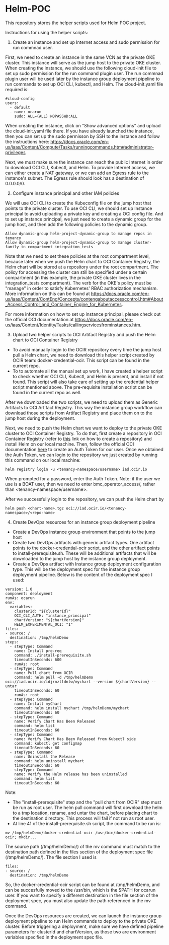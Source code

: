 # Helm-POC
This repository stores the helper scripts used for Helm POC project.

Instructions for using the helper scripts:

1. Create an instance and set up Internet access and sudo permission for run commnad user.

First, we need to create an instance in the same VCN as the private OKE cluster. This instance will serve as the jump host to the private OKE cluster. When creating the instance, we should use the following cloud-init file to set up sudo permission for the run command plugin user. The run commnad plugin user will be used later by the instance group deployment pipeline to run commands to set up OCI CLI, kubectl, and Helm. The cloud-init.yaml file required is:
```
#cloud-config
users:
  - default
  - name: ocarun
    sudo: ALL=(ALL) NOPASSWD:ALL
```
When creating the instance, click on "Show advanced options" and upload the cloud-init.yaml file there.
If you have already launched the instance, then you can set up the sudo permisson by SSH to the instance and follow the instructions here: https://docs.oracle.com/en-us/iaas/Content/Compute/Tasks/runningcommands.htm#administrator-privileges

Next, we must make sure the instance can reach the public Internet in order to download OCI CLI, Kubectl, and Helm. To provide Internet access, we can either create a NAT gateway, or we can add an Egress rule to the instance's subnet. The Egress rule should look has a destination of 0.0.0.0/0.

2. Configure instance principal and other IAM policies

We will use OCI CLI to create the Kubeconfig file on the jump host that points to the private cluster. To use OCI CLI, we should set up Instance principal to avoid uploading a private key and creating a OCI config file. And to set up instance principal, we just need to create a dynamic group for the jump host, and then add the following policies to the dynamic group.
```
Allow dynamic-group helm-project-dynamic-group to manage repos in tenancy
Allow dynamic-group helm-project-dynamic-group to manage cluster-family in compartment integration_tests
```
Note that we need to set these policies at the root compartment level, because later when we push the Helm chart to OCI Container Registry, the Helm chart will be stored at a repository under the root compartment. The policy for accessing the cluster can still be specified under a certain compartment (in this example, the private OKE cluster lives in the integration_tests compartment). The verb for the OKE's policy must be "manage" in order to satisfy Kubernetes' RBAC authorization mechanism. More information on this can be found at https://docs.oracle.com/en-us/iaas/Content/ContEng/Concepts/contengaboutaccesscontrol.htm#About_Access_Control_and_Container_Engine_for_Kubernetes.

For more information on how to set up instance principal, please check out the official OCI documentation at https://docs.oracle.com/en-us/iaas/Content/Identity/Tasks/callingservicesfrominstances.htm.

3. Upload two helper scripts to OCI Artifact Registry and push the Helm chart to OCI Container Registry
- To avoid manually login to the OCIR repository every time the jump host pull a Helm chart, we need to download this helper script created by OCIR team: docker-credential-ocir. This script can be found in the current repo.
- To to automate all the manual set up work, I have created a helper script to check whether OCI CLI, Kubectl, and Helm is present, and install if not found. This script will also take care of setting up the credential helper script mentioned above. The pre-requisite installation script can be found in the current repo as well.

After we downloaded the two scripts, we need to upload them as Generic Artifacts to OCI Artifact Registry. This way the instance group workflow can download those scripts from Artifact Registry and place them on to the jump host during the deployment.

Next, we need to push the Helm chart we want to deploy to the private OKE cluster to OCI Container Registry. To do that, first create a repository in OCI Container Registry (refer to [this](https://docs.oracle.com/en-us/iaas/Content/Registry/Tasks/registrycreatingarepository.htm) link on how to create a repository) and install Helm on our local machine. Then, follow the official OCI documentation [here](https://docs.oracle.com/en-us/iaas/Content/Registry/Tasks/registrypushingimagesusingthedockercli.htm) to create an Auth Token for our user. Once we obtained the Auth Token, we can login to the repository we just created by running this command on our local machine:
```
helm registry login -u <tenancy-namespace/username> iad.ocir.io
```
When prompted for a password, enter the Auth Token. Note: if the user we use is a BOAT user, then we need to enter bmc_operator_access/<username>, rather than <tenancy-namespace/username>.

After we successfully login to the repository, we can push the Helm chart by
```
helm push <chart-name>.tgz oci://iad.ocir.io/<tenancy-namespace>/<repo-name>
```  
4. Create DevOps resources for an instance group deployment pipeline

- Create a DevOps instance group environment that points to the jump host
- Create two DevOps artifacts with generic artifact types. One artifact points to the docker-credential-ocir script, and the other artifact points to install-prerequisite.sh. These will be additional artifacts that will be downloaded to the jump host by the instance group deployment.
- Create a DevOps artifact with Instance group deployment configuration type. This will be the deployment spec for the instance group deployment pipeline. Below is the content of the deployment spec I used:
```
version: 1.0
component: deployment
runAs: ocarun
env:
  variables:
    clusterId: "${clusterId}"
    OCI_CLI_AUTH: "instance_principal"
    chartVersion: "${chartVersion}"
    HELM_EXPERIMENTAL_OCI: "1"
files:
- source: /
  destination: /tmp/helmDemo
steps:
  - stepType: Command
    name: Install pre-req
    command: ./install-prerequisite.sh
    timeoutInSeconds: 600
    runAs: root
  - stepType: Command
    name: Pull chart from OCIR
    command: helm pull -d /tmp/helmDemo oci://iad.ocir.io/idjrnzlldnlw/mychart --version ${chartVersion} --untar
    timeoutInSeconds: 60
    runAs: root
  - stepType: Command
    name: Install myChart
    command: helm install mychart /tmp/helmDemo/mychart
    timeoutInSeconds: 60
  - stepType: Command
    name: Verify Chart Has Been Released
    command: helm list
    timeoutInSeconds: 60
  - stepType: Command
    name: Verify Chart Has Been Released from Kubectl side
    command: kubectl get configmap
    timeoutInSeconds: 60
  - stepType: Command
    name: Uninstall the Release
    command: helm uninstall mychart
    timeoutInSeconds: 60
  - stepType: Command
    name: Verify the Helm release has been uninstalled
    command: helm list
    timeoutInSeconds: 60
```
Note:

- The "install-prerequisite" step and the "pull chart from OCIR" step must be run as root user. The helm pull command will first download the helm to a tmp location, rename, and untar the chart, before placing chart to the destination directory. This process will fail if not run as root user.
- At line 41 of the install-prerequisite.sh script, the command to be run is:
```
mv /tmp/helmDemo/docker-credential-ocir /usr/bin/docker-credential-ocir; mkdir...
```
The source path (/tmp/helmDemo/) of the mv command must match to the destination path defined in the files section of the deployment spec file (/tmp/helmDemo/). The file section I used is
```
files:
- source: /
  destination: /tmp/helmDemo
```
So, the docker-credential-ocir script can be found at /tmp/helmDemo, and can be succesfully moved to the /usr/bin, which is the $PATH for ocarun user. If you want to specify a different destination in the file section of the deployment spec, you must also update the path referenced in the mv command.

Once the DevOps resources are created, we can launch the instance group deployment pipeline to run Helm commands to deploy to the private OKE cluster. Before triggering a deployment, make sure we have defined pipeline parameters for clusterId and chartVersion, as those two are environment variables specified in the deployment spec file.





